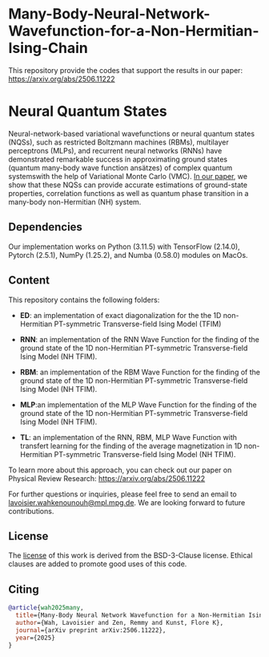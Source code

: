 # Many-Body-Neural-Network-Wavefunction-for-a-Non-Hermitian-Ising-Chain
This repository provide the codes that support the results in our paper: https://arxiv.org/abs/2506.11222

# Neural Quantum States

Neural-network-based variational wavefunctions or neural quantum states (NQSs), such as restricted Boltzmann machines (RBMs), multilayer perceptrons (MLPs), and recurrent neural networks (RNNs) have demonstrated remarkable success in
approximating ground states (quantum many-body wave function ansätzes) of complex quantum systemswith the help of Variational Monte Carlo (VMC). <a href="https://arxiv.org/abs/2506.11222" target="_blank">In our paper</a>, we show that these NQSs can provide accurate estimations of ground-state properties, correlation functions as well as quantum phase transition in a many-body non-Hermitian (NH) system.


## Dependencies
Our implementation works on Python (3.11.5) with TensorFlow (2.14.0), Pytorch (2.5.1), NumPy (1.25.2), and Numba (0.58.0) modules on MacOs.

## Content
This repository contains the following folders:
* **ED**: an implementation of exact diagonalization for the the 1D non-Hermitian PT-symmetric Transverse-field Ising Model (TFIM)

* **RNN**: an implementation of the RNN Wave Function for the finding of the ground state of the 1D non-Hermitian PT-symmetric Transverse-field Ising Model (NH TFIM).

* **RBM**: an implementation of the RBM Wave Function for the finding of the ground state of the 1D non-Hermitian PT-symmetric Transverse-field Ising Model (NH TFIM).

* **MLP**:an implementation of the MLP Wave Function for the finding of the ground state of the 1D non-Hermitian PT-symmetric Transverse-field Ising Model (NH TFIM).

* **TL**: an implementation of the RNN, RBM, MLP  Wave Function with transfert learning for the finding of the average magnetization in 1D non-Hermitian PT-symmetric Transverse-field Ising Model (NH TFIM).


To learn more about this approach, you can check out our paper on Physical Review Research: https://arxiv.org/abs/2506.11222

For further questions or inquiries, please feel free to send an email to lavoisier.wahkenounouh@mpl.mpg.de. We are looking forward to future contributions.

## License
The [license](https://github.com/Kenounouh/Many-Body-Neural-Network-Wavefunction-for-a-Non-Hermitian-Ising-Chain/main/LICENSE) of this work is derived from the BSD-3-Clause license. Ethical clauses are added to promote good uses of this code.

## Citing
```bibtex
@article{wah2025many,
  title={Many-Body Neural Network Wavefunction for a Non-Hermitian Ising Chain},
  author={Wah, Lavoisier and Zen, Remmy and Kunst, Flore K},
  journal={arXiv preprint arXiv:2506.11222},
  year={2025}
}
```


